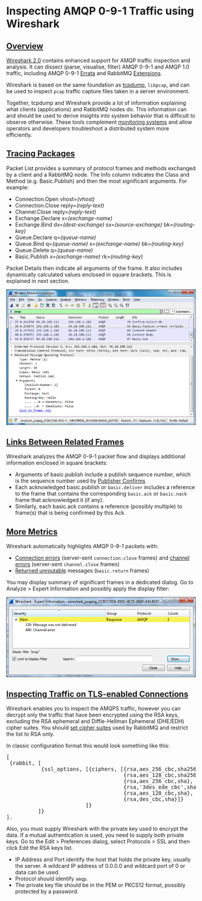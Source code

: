 <!--
Copyright (c) 2007-2022 VMware, Inc. or its affiliates.

All rights reserved. This program and the accompanying materials
are made available under the terms of the under the Apache License,
Version 2.0 (the "License”); you may not use this file except in compliance
with the License. You may obtain a copy of the License at

https://www.apache.org/licenses/LICENSE-2.0

Unless required by applicable law or agreed to in writing, software
distributed under the License is distributed on an "AS IS" BASIS,
WITHOUT WARRANTIES OR CONDITIONS OF ANY KIND, either express or implied.
See the License for the specific language governing permissions and
limitations under the License.
-->

# Inspecting AMQP 0-9-1 Traffic using Wireshark

## <a id="overview" class="anchor" href="#overview">Overview</a>

<a href="https://www.wireshark.org/#download">Wireshark 2.0</a>
contains enhanced support for AMQP traffic inspection and
analysis. It can dissect (parse, visualise, filter) AMQP 0-9-1 and AMQP 1.0 traffic,
including AMQP 0-9-1 <a href="amqp-0-9-1-errata.html#section_3">Errata</a>
and RabbitMQ <a href="extensions.html">Extensions</a>.

Wireshark is based on the same foundation as [tcpdump](https://www.tcpdump.org/), `libpcap`, and can be used to inspect
`pcap` traffic capture files taken in a server environment.

Together, tcpdump and Wireshark provide a lot of information explaining what clients (applications) and RabbitMQ nodes
do. This information can and should be used to derive insights into system behavior that is difficult
to observe otherwise. These tools complement [monitoring systems](./monitoring.html) and allow operators and developers
troubleshoot a distributed system more efficiently.


## <a id="tracing" class="anchor" href="#tracing">Tracing Packages</a>

Packet List provides a summary of protocol frames and methods exchanged by a client and a RabbitMQ node.
The Info column indicates the Class and Method (e.g. Basic.Publish)
and then the most significant arguments. For example:

 * Connection.Open vhost=_(vhost)_
 * Connection.Close reply=_(reply-text)_
 * Channel.Close reply=_(reply-text)_
 * Exchange.Declare x=_(exchange-name)_
 * Exchange.Bind dx=_(dest-exchange)_ sx=_(source-exchange)_ bk=_(routing-key)_
 * Queue.Declare q=_(queue-name)_
 * Queue.Bind q=_(queue-name)_ x=_(exchange-name)_ bk=_(routing-key)_
 * Queue.Delete q=_(queue-name)_
 * Basic.Publish x=_(exchange-name)_ rk=_(routing-key)_


Packet Details then indicate all arguments of the frame. It
also includes dynamically calculated values enclosed in square
brackets. This is explained in next section.

<img src="./img/wireshark-main-window.png" alt="Main window" title="Main window" />


## <a id="linking" class="anchor" href="#linking">Links Between Related Frames</a>

Wireshark analyzes the AMQP 0-9-1 packet flow and displays
additional information enclosed in square brackets:

 * Arguments of basic.publish include a publish sequence number, which is the sequence number used by
   <a href="confirms.html">Publisher Confirms</a>
 * Each acknowledged basic.publish or `basic.deliver` includes a reference to the frame that contains the
   corresponding `basic.ack` or `basic.nack` frame that acknowledged it (if any).
 * Similarly, each basic.ack contains a reference (possibly multiple) to frame(s) that is being confirmed by this Ack


## <a id="more-metrics" class="anchor" href="#more-metrics">More Metrics</a>

Wireshark automatically highlights AMQP 0-9-1 packets with:

 * [Connection errors](connections.html) (server-sent `connection.close` frames) and [channel errors](channels.html)
   (server-sent `channel.close` frames)
 * [Returned unroutable](./publishers.html) messages (`basic.return` frames)

You may display summary of significant frames in a dedicated
dialog. Go to Analyze > Expert Information and possibly apply
the display filter:

<img src="./img/wireshark-expert-info.png" alt="More Metrics" title="Metrics" />

## <a id="inspecting-tls-connections" class="anchor" href="#inspecting-tls-connections">Inspecting Traffic on TLS-enabled Connections</a>

Wireshark enables you to inspect the AMQPS traffic, however you
can decrypt only the traffic that have been encrypted using the
RSA keys, excluding the RSA ephemeral and Diffie-Hellman
Ephemeral (DHE/EDH) cipher suites. You should
<a href="ssl.html#cipher-suites">set cipher suites</a> used
by RabbitMQ and restrict the list to RSA only.

In classic configuration format this would look something like this:

<pre class="lang-erlang">
[
 {rabbit, [
           {ssl_options, [{ciphers, [{rsa,aes_256_cbc,sha256},
                                     {rsa,aes_128_cbc,sha256},
                                     {rsa,aes_256_cbc,sha},
                                     {rsa,'3des_ede_cbc',sha},
                                     {rsa,aes_128_cbc,sha},
                                     {rsa,des_cbc,sha}]}
                         ]}
          ]}
].
</pre>

Also, you must supply Wireshark with the private key used to
encrypt the data. If a mutual authentication is used, you need to
supply both private keys.
Go to the Edit > Preferences dialog, select Protocols > SSL and
then click Edit the RSA keys list.

 * IP Address and Port identify the host that holds the
   private key, usually the server. A wildcard IP address
   of 0.0.0.0 and wildcard port of 0 or data can be used.
 * Protocol should identify <code>amqp</code>.
 * The private key file should be in the PEM or PKCS12
   format, possibly protected by a password.
